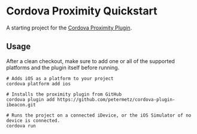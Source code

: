 Cordova Proximity Quickstart
=====================

A starting project for the [Cordova Proximity Plugin](https://github.com/petermetz/cordova-plugin-ibeacon).

## Usage

After a clean checkout, make sure to add one or all of the supported platforms and the plugin itself before running.
    
    # Adds iOS as a platform to your project
    cordova platform add ios 
    
    # Installs the proximity plugin from GitHub
    cordova plugin add https://github.com/petermetz/cordova-plugin-ibeacon.git
    
    # Runs the project on a connected iDevice, or the iOS Simulator of no device is connected.
    cordova run
    